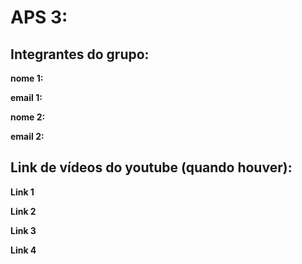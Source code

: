 # APS 3:

## Integrantes do grupo:

**nome 1:**

**email 1:**

**nome 2:**

**email 2:**

## Link de vídeos do youtube (quando houver):

**Link 1**

**Link 2**

**Link 3**

**Link 4**
